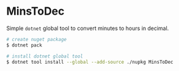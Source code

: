 # MinsToDec

Simple `dotnet` global tool to convert minutes to hours in decimal.

```sh
# create nuget package
$ dotnet pack

# install dotnet global tool
$ dotnet tool install --global --add-source ./nupkg MinsToDec
```
